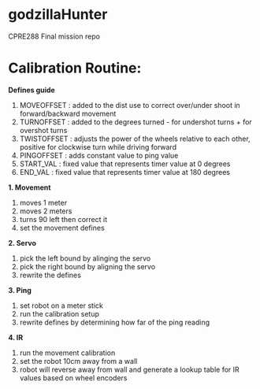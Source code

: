 # godzillaHunter
CPRE288 Final mission repo

# Calibration Routine:

**Defines guide**

  1. MOVEOFFSET : added to the dist use to correct over/under shoot in forward/backward movement
  2. TURNOFFSET : added to the degrees turned - for undershot turns + for overshot turns
  3. TWISTOFFSET : adjusts the power of the wheels relative to each other, positive for clockwise turn while driving forward
  4. PINGOFFSET : adds constant value to ping value
  5. START_VAL : fixed value that represents timer value at 0 degrees
  6. END_VAL : fixed value that represents timer value at 180 degrees

**1. Movement**

  1. moves 1 meter
  2. moves 2 meters
  3. turns 90 left then correct it
  4. set the movement defines

**2. Servo**

  1. pick the left bound by alinging the servo
  2. pick the right bound by aligning the servo
  3. rewrite the defines

**3. Ping**

  1. set robot on a meter stick
  2. run the calibration setup
  3. rewrite defines by determining how far of the ping reading
     
**4. IR**

1. run the movement calibration
2. set the robot 10cm away from a wall
3. robot will reverse away from wall and generate a lookup table for IR values based on wheel encoders
